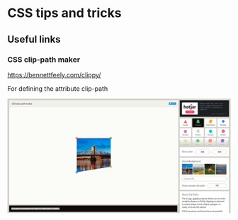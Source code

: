 CSS tips and tricks
===================

## Useful links
### CSS clip-path maker
https://bennettfeely.com/clippy/

For defining the attribute clip-path

![clippath][clippath]

[clippath]: ./img/css_clip_path.png
